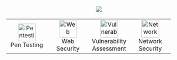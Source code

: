 
<h1 align="center"> <img src="https://readme-typing-svg.herokuapp.com/?font=Righteous&size=35&center=true&vCenter=true&width=500&height=70&duration=4000&lines=Penetration+Tester;Security+Researcher;Software+Developer;Cyber+Security+Enthusiast;" /> </h1><div align="center">
<!-- https://streak-stats.demolab.com?user=Polycarp29&theme=radical&border_radius=10
https://github-readme-stats.vercel.app/api?username=Polycarp29&show_icons=true&theme=radical
https://github-readme-stats.vercel.app/api/top-langs/?username=Polycarp29&layout=compact&theme=radical -->
<table> <tr> <td align="center" width="96"> <img src="https://cdn-icons-png.flaticon.com/512/6002/6002383.png" width="48" height="48" alt="Pentesting" /> <br>Pen Testing </td> <td align="center" width="96"> <img src="https://cdn-icons-png.flaticon.com/512/3063/3063795.png" width="48" height="48" alt="Web Security" /> <br>Web Security </td> <td align="center" width="96"> <img src="https://cdn-icons-png.flaticon.com/512/8886/8886973.png" width="48" height="48" alt="Vulnerability" /> <br>Vulnerability<br>Assessment </td> <td align="center" width="96"> <img src="https://cdn-icons-png.flaticon.com/512/9932/9932015.png" width="48" height="48" alt="Network Security" /> <br>Network<br>Security </td> </tr> </table>
</div>



